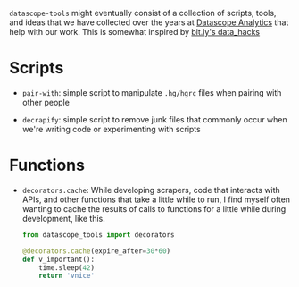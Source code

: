 `datascope-tools` might eventually consist of a collection of scripts,
tools, and ideas that we have collected over the years at
[Datascope Analytics](http://datascopeanalytics.com) that help with
our work. This is somewhat inspired by
[bit.ly's data_hacks](https://github.com/bitly/data_hacks)

Scripts
=======

* `pair-with`: simple script to manipulate `.hg/hgrc` files when
  pairing with other people

* `decrapify`: simple script to remove junk files that commonly occur when
  we're writing code or experimenting with scripts

Functions
=========

* `decorators.cache`: While developing scrapers, code that interacts
  with APIs, and other functions that take a little while to run, I
  find myself often wanting to cache the results of calls to functions
  for a little while during development, like this.

	```python
	from datascope_tools import decorators

	@decorators.cache(expire_after=30*60)
	def v_important():
		time.sleep(42)
		return 'vnice'
	```
